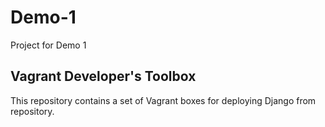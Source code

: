 # Demo-1
Project for Demo 1

## Vagrant Developer's Toolbox

This repository contains a set of Vagrant boxes for deploying Django from repository.
